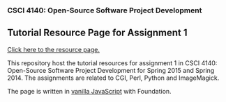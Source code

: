 ### CSCI 4140: Open-Source Software Project Development
## Tutorial Resource Page for Assignment 1

[Click here to the resource page. ]()

This repository host the tutorial resources for assignment 1 in CSCI 4140: Open-Source Software Project Development for Spring 2015 and Spring 2014. The assignments are related to CGI, Perl, Python and ImageMagick.

The page is written in [vanilla JavaScript](http://vanilla-js.com) with Foundation.
